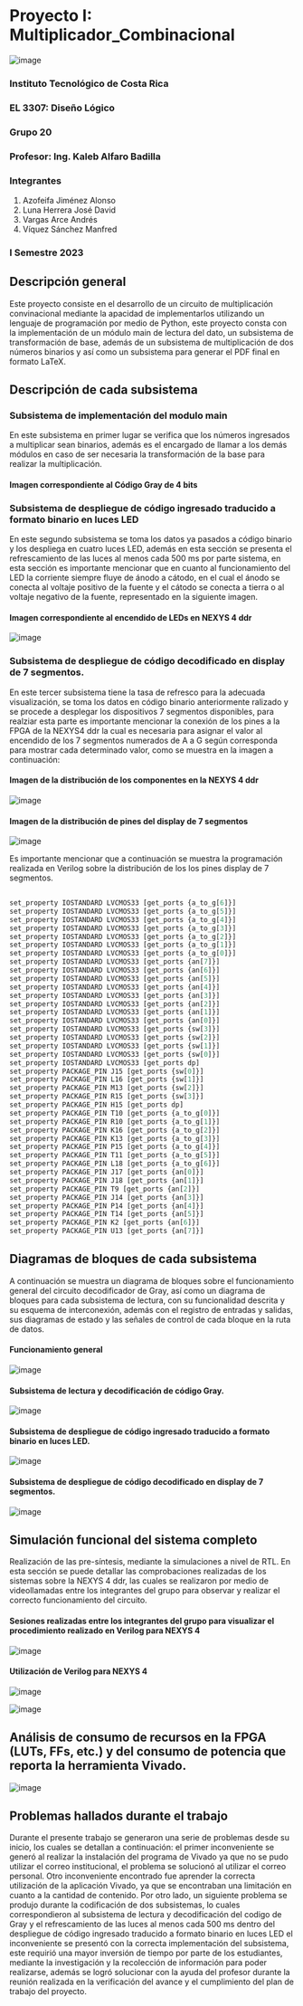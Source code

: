 # Proyecto I: Multiplicador_Combinacional

![image](https://user-images.githubusercontent.com/111375712/195476581-b4a65f14-fa37-4b95-a1a7-ba00fbd7c58a.png)

### Instituto Tecnológico de Costa Rica
### EL 3307: Diseño Lógico
### Grupo 20
### Profesor: Ing. Kaleb Alfaro Badilla

### Integrantes
1. Azofeifa Jiménez Alonso
2. Luna Herrera José David
3. Vargas Arce Andrés
4. Víquez Sánchez Manfred

### I Semestre 2023


## Descripción general
Este proyecto consiste en el desarrollo de un circuito de multiplicación convinacional mediante la apacidad de implementarlos utilizando un lenguaje de programación por medio de Python, este proyecto consta con la implementación de un módulo main de lectura del dato, un subsistema de transformación de base, además de un subsistema de multiplicación de dos números binarios y así como un subsistema para generar el PDF final en formato LaTeX.


## Descripción de cada subsistema
### Subsistema de implementación del modulo main
En este subsistema en primer lugar se verifica que los números ingresados a multiplicar sean binarios, además es el encargado de llamar a los demás módulos en caso de ser necesaria la transformación de la base para realizar la multiplicación.

#### Imagen correspondiente al Código Gray de 4 bits




### Subsistema de despliegue de código ingresado traducido a formato binario en luces LED
En este segundo subsistema se toma los datos ya pasados a código binario y los despliega en cuatro luces LED, además en esta sección se presenta el refrescamiento de las luces al menos cada 500 ms por parte sistema, en esta sección es importante mencionar que en cuanto al funcionamiento del LED la corriente siempre fluye de ánodo a cátodo, en el cual el ánodo se conecta al voltaje positivo de la fuente y el cátodo se conecta a tierra o al voltaje negativo de la fuente, representado en la siguiente imagen.

#### Imagen correspondiente al encendido de LEDs en NEXYS 4 ddr

![image](https://user-images.githubusercontent.com/111375712/194989319-14fcad98-e482-48d3-ba70-ff9cf3102c89.png)




### Subsistema de despliegue de código decodificado en display de 7 segmentos.
En este tercer subsistema tiene la tasa de refresco para la adecuada visualización, se toma los datos en código binario anteriormente ralizado y se procede a desplegar los dispositivos 7 segmentos disponibles, para realziar esta parte es importante mencionar la conexión de los pines a la FPGA de la NEXYS4 ddr la cual es necesaria para asignar el valor al encendido de los 7 segmentos numerados de A a G según corresponda para mostrar cada determinado valor, como se muestra en la imagen a continuación: 

#### Imagen de la distribución de los componentes en la NEXYS 4 ddr
![image](https://user-images.githubusercontent.com/111375712/195011801-afe0480f-6058-425c-bd41-d2c9452f1d77.png)

#### Imagen de la distribución de pines del display de 7 segmentos
![image](https://user-images.githubusercontent.com/111375712/194989472-a5276744-b65a-47e5-b6a7-da2e06bcdfcc.png)


Es importante mencionar que a continuación se muestra la programación realizada en Verilog sobre la distribución de los  los pines display de 7 segmentos.

```SystemVerilog
 
set_property IOSTANDARD LVCMOS33 [get_ports {a_to_g[6]}]
set_property IOSTANDARD LVCMOS33 [get_ports {a_to_g[5]}]
set_property IOSTANDARD LVCMOS33 [get_ports {a_to_g[4]}]
set_property IOSTANDARD LVCMOS33 [get_ports {a_to_g[3]}]
set_property IOSTANDARD LVCMOS33 [get_ports {a_to_g[2]}]
set_property IOSTANDARD LVCMOS33 [get_ports {a_to_g[1]}]
set_property IOSTANDARD LVCMOS33 [get_ports {a_to_g[0]}]
set_property IOSTANDARD LVCMOS33 [get_ports {an[7]}]
set_property IOSTANDARD LVCMOS33 [get_ports {an[6]}]
set_property IOSTANDARD LVCMOS33 [get_ports {an[5]}]
set_property IOSTANDARD LVCMOS33 [get_ports {an[4]}]
set_property IOSTANDARD LVCMOS33 [get_ports {an[3]}]
set_property IOSTANDARD LVCMOS33 [get_ports {an[2]}]
set_property IOSTANDARD LVCMOS33 [get_ports {an[1]}]
set_property IOSTANDARD LVCMOS33 [get_ports {an[0]}]
set_property IOSTANDARD LVCMOS33 [get_ports {sw[3]}]
set_property IOSTANDARD LVCMOS33 [get_ports {sw[2]}]
set_property IOSTANDARD LVCMOS33 [get_ports {sw[1]}]
set_property IOSTANDARD LVCMOS33 [get_ports {sw[0]}]
set_property IOSTANDARD LVCMOS33 [get_ports dp]
set_property PACKAGE_PIN J15 [get_ports {sw[0]}]
set_property PACKAGE_PIN L16 [get_ports {sw[1]}]
set_property PACKAGE_PIN M13 [get_ports {sw[2]}]
set_property PACKAGE_PIN R15 [get_ports {sw[3]}]
set_property PACKAGE_PIN H15 [get_ports dp]
set_property PACKAGE_PIN T10 [get_ports {a_to_g[0]}]
set_property PACKAGE_PIN R10 [get_ports {a_to_g[1]}]
set_property PACKAGE_PIN K16 [get_ports {a_to_g[2]}]
set_property PACKAGE_PIN K13 [get_ports {a_to_g[3]}]
set_property PACKAGE_PIN P15 [get_ports {a_to_g[4]}]
set_property PACKAGE_PIN T11 [get_ports {a_to_g[5]}]
set_property PACKAGE_PIN L18 [get_ports {a_to_g[6]}]
set_property PACKAGE_PIN J17 [get_ports {an[0]}]
set_property PACKAGE_PIN J18 [get_ports {an[1]}]
set_property PACKAGE_PIN T9 [get_ports {an[2]}]
set_property PACKAGE_PIN J14 [get_ports {an[3]}]
set_property PACKAGE_PIN P14 [get_ports {an[4]}]
set_property PACKAGE_PIN T14 [get_ports {an[5]}]
set_property PACKAGE_PIN K2 [get_ports {an[6]}]
set_property PACKAGE_PIN U13 [get_ports {an[7]}]
```

## Diagramas de bloques de cada subsistema
A continuación se muestra un diagrama de bloques sobre el funcionamiento general del circuito decodificador de Gray, así como un diagrama de bloques para cada subsistema de lectura, con su funcionalidad descrita y su esquema de interconexión, además con el registro de entradas y salidas, sus diagramas de estado y las señales de control de cada bloque en la ruta de datos.

#### Funcionamiento general

![image](https://user-images.githubusercontent.com/111375712/195467262-3b9fc74c-599e-490e-a949-47ed4cb39ac9.png)


#### Subsistema de lectura y decodificación de código Gray.

![image](https://user-images.githubusercontent.com/111375712/195467288-3398b559-5165-4557-b938-326489b88016.png)


#### Subsistema de despliegue de código ingresado traducido a formato binario en luces LED.

![image](https://user-images.githubusercontent.com/111375712/195004091-9a39c866-c90d-4a22-a132-96d8fb429332.png)


#### Subsistema de despliegue de código decodificado en display de 7 segmentos.

![image](https://user-images.githubusercontent.com/111375712/195007538-0d8286cc-44f5-4b85-9f63-f9e1a2d8750e.png)


## Simulación funcional del sistema completo

Realización de las pre-síntesis, mediante la simulaciones a nivel de RTL.
En esta sección se puede detallar las comprobaciones realizadas de los sistemas sobre la NEXYS 4 ddr, las cuales se realizaron por medio de videollamadas entre los integrantes del grupo para observar y realizar el correcto funcionamiento del circuito.

#### Sesiones realizadas entre los integrantes del grupo para visualizar el procedimiento realizado en Verilog para NEXYS 4

![image](https://user-images.githubusercontent.com/111375712/194734261-98dcac3d-816e-41a6-911a-89448dc3df1c.png)


#### Utilización de Verilog para NEXYS 4

![image](https://user-images.githubusercontent.com/111375712/194734288-56ff2af4-d5b1-48fe-a763-d41032d04a6e.png)

![image](https://user-images.githubusercontent.com/111375712/194966269-b75db593-a7e6-476a-a9e0-6353bafa2141.png)




## Análisis de consumo de recursos en la FPGA (LUTs, FFs, etc.) y del consumo de potencia que reporta la herramienta Vivado.

![image](https://user-images.githubusercontent.com/111375712/195476539-44c1bf45-9369-4990-a285-8e7ea8d7cbd1.png)


## Problemas hallados durante el trabajo
Durante el presente trabajo se generaron una serie de problemas desde su inicio, los cuales se detallan a continuación: el primer inconveniente se generó al realizar la instalación del programa de Vivado ya que no se pudo utilizar el correo institucional, el problema se solucionó al utilizar el correo personal. Otro inconveniente encontrado fue aprender la correcta utilización de la aplicación Vivado, ya que se encontraban una limitación en cuanto a la cantidad de contenido. Por otro lado, un siguiente problema se produjo durante la codificación de dos subsistemas, lo cuales correspondieron al subsistema de lectura y decodificación del codigo de Gray y el refrescamiento de las luces al menos cada 500 ms dentro del despliegue de código ingresado traducido a formato binario en luces LED el inconveniente se presentó con la correcta implementación del subsistema, este requirió una mayor inversión de tiempo por parte de los estudiantes, mediante la investigación y la recolección de información para poder realizarse, además se logró solucionar con la ayuda del profesor durante la reunión realizada en la verificación del avance y el cumplimiento del plan de trabajo del proyecto.
